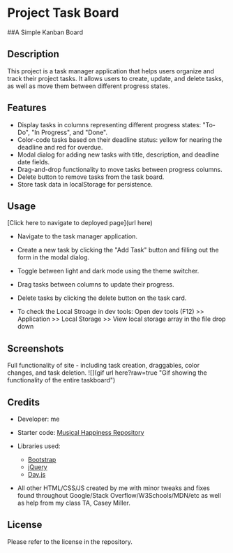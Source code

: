 # Project Task Board
##A Simple Kanban Board

## Description

This project is a task manager application that helps users organize and track their project tasks. It allows users to create, update, and delete tasks, as well as move them between different progress states.

## Features

- Display tasks in columns representing different progress states: "To-Do", "In Progress", and "Done".
- Color-code tasks based on their deadline status: yellow for nearing the deadline and red for overdue.
- Modal dialog for adding new tasks with title, description, and deadline date fields.
- Drag-and-drop functionality to move tasks between progress columns.
- Delete button to remove tasks from the task board.
- Store task data in localStorage for persistence.

## Usage

[Click here to navigate to deployed page](url here)

- Navigate to the task manager application.
- Create a new task by clicking the "Add Task" button and filling out the form in the modal dialog.
- Toggle between light and dark mode using the theme switcher.
- Drag tasks between columns to update their progress.
- Delete tasks by clicking the delete button on the task card.

- To check the Local Stroage in dev tools: Open dev tools (F12) >> Application >> Local Storage >> View local storage array in the file drop down

## Screenshots

Full functionality of site - including task creation, draggables, color changes, and task deletion.
![](gif url here?raw=true "Gif showing the functionality of the entire taskboard") 

## Credits

- Developer: me

- Starter code: [Musical Happiness Repository](https://github.com/coding-boot-camp/musical-happiness)
- Libraries used:
  - [Bootstrap](https://getbootstrap.com/)
  - [jQuery](https://jquery.com/)
  - [Day.js](https://day.js.org/)
 
- All other HTML/CSS/JS created by me with minor tweaks and fixes found throughout Google/Stack Overflow/W3Schools/MDN/etc as well as help from my class TA, Casey Miller.

## License

Please refer to the license in the repository.
